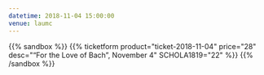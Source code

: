 ```yaml
---
datetime: 2018-11-04 15:00:00
venue: laumc
---
```


{{% sandbox %}}
    {{% ticketform product="ticket-2018-11-04" price="28" desc="“For the Love of Bach”, November 4" SCHOLA1819="22" %}}
{{% /sandbox %}}
